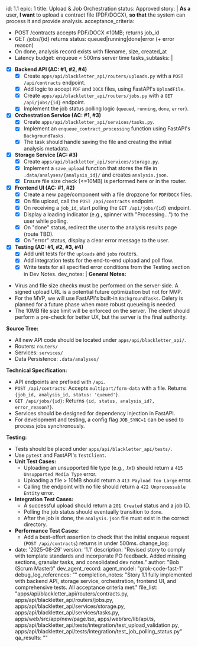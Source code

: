 id: 1.1
epic: 1
title: Upload & Job Orchestration
status: Approved
story: |
  **As a** user,
  **I want** to upload a contract file (PDF/DOCX),
  **so that** the system can process it and provide analysis.
acceptance_criteria:
  - POST /contracts accepts PDF/DOCX ≤10MB; returns job_id
  - GET /jobs/{id} returns status: queued|running|done|error (+ error reason)
  - On done, analysis record exists with filename, size, created_at
  - Latency budget: enqueue < 500ms server time
tasks_subtasks: |
  - [x] **Backend API (AC: #1, #2, #4)**
    - [x] Create `apps/api/blackletter_api/routers/uploads.py` with a `POST /api/contracts` endpoint.
    - [x] Add logic to accept `PDF` and `DOCX` files, using FastAPI's `UploadFile`.
    - [x] Create `apps/api/blackletter_api/routers/jobs.py` with a `GET /api/jobs/{id}` endpoint.
    - [x] Implement the job status polling logic (`queued`, `running`, `done`, `error`).
  - [x] **Orchestration Service (AC: #1, #3)**
    - [x] Create `apps/api/blackletter_api/services/tasks.py`.
    - [x] Implement an `enqueue_contract_processing` function using FastAPI's `BackgroundTasks`.
    - [x] The task should handle saving the file and creating the initial analysis metadata.
  - [x] **Storage Service (AC: #3)**
    - [x] Create `apps/api/blackletter_api/services/storage.py`.
    - [x] Implement a `save_upload` function that stores the file in `.data/analyses/{analysis_id}/` and creates `analysis.json`.
    - [x] Ensure file size check (<=10MB) is performed here or in the router.
  - [x] **Frontend UI (AC: #1, #2)**
    - [x] Create a new page/component with a file dropzone for `PDF`/`DOCX` files.
    - [x] On file upload, call the `POST /api/contracts` endpoint.
    - [x] On receiving a `job_id`, start polling the `GET /api/jobs/{id}` endpoint.
    - [x] Display a loading indicator (e.g., spinner with "Processing...") to the user while polling.
    - [x] On "done" status, redirect the user to the analysis results page (route TBD).
    - [x] On "error" status, display a clear error message to the user.
  - [x] **Testing (AC: #1, #2, #3, #4)**
    - [x] Add unit tests for the `uploads` and `jobs` routers.
    - [x] Add integration tests for the end-to-end upload and poll flow.
    - [x] Write tests for all specified error conditions from the Testing section in Dev Notes.
dev_notes: |
  **General Notes:**
  - Virus and file size checks must be performed on the server-side. A signed upload URL is a potential future optimization but not for MVP.
  - For the MVP, we will use FastAPI's built-in `BackgroundTasks`. Celery is planned for a future phase when more robust queueing is needed.
  - The 10MB file size limit will be enforced on the server. The client should perform a pre-check for better UX, but the server is the final authority.

  **Source Tree:**
  - All new API code should be located under `apps/api/blackletter_api/`.
  - Routers: `routers/`
  - Services: `services/`
  - Data Persistence: `.data/analyses/`

  **Technical Specification:**
  - API endpoints are prefixed with `/api`.
  - `POST /api/contracts`: Accepts `multipart/form-data` with a file. Returns `{job_id, analysis_id, status: 'queued'}`.
  - `GET /api/jobs/{id}`: Returns `{id, status, analysis_id?, error_reason?}`.
  - Services should be designed for dependency injection in FastAPI.
  - For development and testing, a config flag `JOB_SYNC=1` can be used to process jobs synchronously.

  **Testing:**
  - Tests should be placed under `apps/api/blackletter_api/tests/`.
  - Use `pytest` and FastAPI's `TestClient`.
  - **Unit Test Cases:**
    - Uploading an unsupported file type (e.g., .txt) should return a `415 Unsupported Media Type` error.
    - Uploading a file > 10MB should return a `413 Payload Too Large` error.
    - Calling the endpoint with no file should return a `422 Unprocessable Entity` error.
  - **Integration Test Cases:**
    - A successful upload should return a `201 Created` status and a job ID.
    - Polling the job status should eventually transition to `done`.
    - After the job is done, the `analysis.json` file must exist in the correct directory.
  - **Performance Test Cases:**
    - Add a best-effort assertion to check that the initial enqueue request (`POST /api/contracts`) returns in under 500ms.
change_log:
  - date: '2025-08-29'
    version: '1.1'
    description: "Revised story to comply with template standards and incorporate PO feedback. Added missing sections, granular tasks, and consolidated dev notes."
    author: "Bob (Scrum Master)"
dev_agent_record:
  agent_model: "grok-code-fast-1"
  debug_log_references: ""
  completion_notes: "Story 1.1 fully implemented with backend API, storage service, orchestration, frontend UI, and comprehensive tests. All acceptance criteria met."
  file_list: "apps/api/blackletter_api/routers/contracts.py, apps/api/blackletter_api/routers/jobs.py, apps/api/blackletter_api/services/storage.py, apps/api/blackletter_api/services/tasks.py, apps/web/src/app/new/page.tsx, apps/web/src/lib/api.ts, apps/api/blackletter_api/tests/integration/test_upload_validation.py, apps/api/blackletter_api/tests/integration/test_job_polling_status.py"
qa_results: ""
